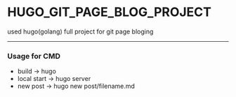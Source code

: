 # HUGO_GIT_PAGE_BLOG_PROJECT
used hugo(golang) full project for git page bloging

---

### Usage for CMD

- build -> hugo
- local start -> hugo server
- new post -> hugo new post/filename.md

